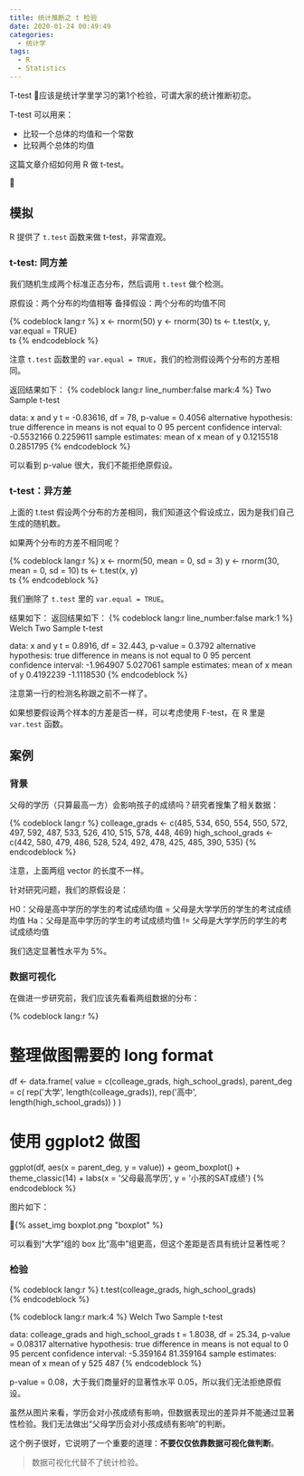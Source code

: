 ```yaml
---
title: 统计推断之 t 检验
date: 2020-01-24 00:49:49
categories:
  - 统计学
tags:
  - R
  - Statistics
---
```


T-test 应该是统计学里学习的第1个检验，可谓大家的统计推断初恋。

T-test 可以用来：
- 比较一个总体的均值和一个常数
- 比较两个总体的均值

这篇文章介绍如何用 R 做 t-test。

<!-- more -->

## 模拟

R 提供了 `t.test` 函数来做 t-test，非常直观。

### t-test: 同方差

我们随机生成两个标准正态分布，然后调用 `t.test` 做个检测。

原假设：两个分布的均值相等
备择假设：两个分布的均值不同

{% codeblock lang:r %}
x <- rnorm(50)
y <- rnorm(30)
ts <- t.test(x, y, var.equal = TRUE)  
ts
{% endcodeblock %}

注意 `t.test` 函数里的 `var.equal = TRUE`，我们的检测假设两个分布的方差相同。

返回结果如下：
{% codeblock lang:r line_number:false mark:4 %}
	Two Sample t-test

data:  x and y
t = -0.83616, df = 78, p-value = 0.4056
alternative hypothesis: true difference in means is not equal to 0
95 percent confidence interval:
 -0.5532166  0.2259611
sample estimates:
mean of x mean of y 
0.1215518 0.2851795 
{% endcodeblock %}

可以看到 p-value 很大，我们不能拒绝原假设。

### t-test：异方差

上面的 t.test 假设两个分布的方差相同，我们知道这个假设成立，因为是我们自己生成的随机数。

如果两个分布的方差不相同呢？

{% codeblock lang:r %}
x <- rnorm(50, mean = 0, sd = 3)
y <- rnorm(30, mean = 0, sd = 10)
ts <- t.test(x, y)  
ts
{% endcodeblock %}

我们删除了 `t.test` 里的 `var.equal = TRUE`。

结果如下：
返回结果如下：
{% codeblock lang:r line_number:false mark:1 %}
	Welch Two Sample t-test

data:  x and y
t = 0.8916, df = 32.443, p-value = 0.3792
alternative hypothesis: true difference in means is not equal to 0
95 percent confidence interval:
 -1.964907  5.027061
sample estimates:
 mean of x  mean of y 
 0.4192239 -1.1118530 
{% endcodeblock %}

注意第一行的检测名称跟之前不一样了。

如果想要假设两个样本的方差是否一样，可以考虑使用 F-test，在 R 里是 `var.test` 函数。

## 案例

### 背景
父母的学历（只算最高一方）会影响孩子的成绩吗？研究者搜集了相关数据：

{% codeblock lang:r %}
colleage_grads <- c(485, 534, 650, 554, 550, 572, 497, 592, 487, 533, 526, 410, 515, 578, 448, 469)
high_school_grads <- c(442, 580, 479, 486, 528, 524, 492, 478, 425, 485, 390, 535)
{% endcodeblock %}

注意，上面两组 vector 的长度不一样。

针对研究问题，我们的原假设是：

H0：父母是高中学历的学生的考试成绩均值 = 父母是大学学历的学生的考试成绩均值
Ha：父母是高中学历的学生的考试成绩均值 != 父母是大学学历的学生的考试成绩均值

我们选定显著性水平为 5%。

### 数据可视化

在做进一步研究前，我们应该先看看两组数据的分布：

{% codeblock lang:r %}
# 整理做图需要的 long format
df <- data.frame(
  value = c(colleage_grads, high_school_grads),
  parent_deg = c(
    rep('大学', length(colleage_grads)),
    rep('高中', length(high_school_grads))
  )
)

# 使用 ggplot2 做图
ggplot(df, aes(x = parent_deg, y = value)) + 
  geom_boxplot() +
  theme_classic(14) + 
  labs(x = '父母最高学历',
       y = '小孩的SAT成绩')
{% endcodeblock %}

图片如下：

{% asset_img boxplot.png  "boxplot" %}

可以看到“大学”组的 box 比“高中”组更高，但这个差距是否具有统计显著性呢？

### 检验

{% codeblock lang:r %}
t.test(colleage_grads, high_school_grads)  
{% endcodeblock %}


{% codeblock lang:r mark:4 %}
	Welch Two Sample t-test

data:  colleage_grads and high_school_grads
t = 1.8038, df = 25.34, p-value = 0.08317
alternative hypothesis: true difference in means is not equal to 0
95 percent confidence interval:
 -5.359164 81.359164
sample estimates:
mean of x mean of y 
      525       487 
{% endcodeblock %}

p-value = 0.08，大于我们商量好的显著性水平 0.05，所以我们无法拒绝原假设。

虽然从图片来看，学历会对小孩成绩有影响，但数据表现出的差异并不能通过显著性检验。我们无法做出“父母学历会对小孩成绩有影响”的判断。

这个例子很好，它说明了一个重要的道理：**不要仅仅依靠数据可视化做判断**。

> 数据可视化代替不了统计检验。
